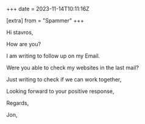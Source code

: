 +++
date = 2023-11-14T10:11:16Z

[extra]
from = "Spammer"
+++

Hi stavros,

How are you?

I am writing to follow up on my Email.

Were you able to check my websites in the last mail?

Just writing to check if we can work together,

Looking forward to your positive response,

Regards,

Jon,
